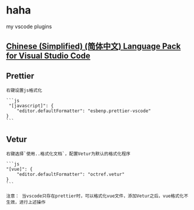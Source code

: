 # haha

my vscode plugins

## [Chinese (Simplified) (简体中文) Language Pack for Visual Studio Code](https://marketplace.visualstudio.com/items?itemName=MS-CEINTL.vscode-language-pack-zh-hans)

## Prettier

    右键设置js格式化

    ```js
     "[javascript]": {
        "editor.defaultFormatter": "esbenp.prettier-vscode"
    }
    ```

## Vetur

    右键选择`使用..格式化文档`，配置Vetur为默认的格式化程序

    ```js
    "[vue]": {
        "editor.defaultFormatter": "octref.vetur"
    }
    ```

    注意： 当vscode只存在prettier时，可以格式化vue文件，添加Vetur之后，vue格式化不生效，进行上述操作
